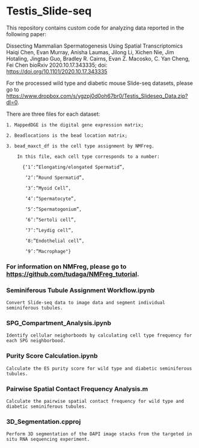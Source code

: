 # Testis_Slide-seq

This repository contains custom code for analyzing data reported in the following paper:
     
   Dissecting Mammalian Spermatogenesis Using Spatial Transcriptomics
     Haiqi Chen, Evan Murray, Anisha Laumas, Jilong Li, Xichen Nie, Jim Hotaling, Jingtao Guo, Bradley R. Cairns, Evan Z. Macosko, C. Yan Cheng, Fei Chen
     bioRxiv 2020.10.17.343335; doi: https://doi.org/10.1101/2020.10.17.343335

For the processed wild type and diabetic mouse Slide-seq datasets, please go to https://www.dropbox.com/s/ygzpj0d0oh67br0/Testis_Slideseq_Data.zip?dl=0.
   
   There are three files for each dataset:
    
    1. MappedDGE is the digital gene expression matrix;
    
    2. Beadlocations is the bead location matrix;
    
    3. bead_maxct_df is the cell type assignment by NMFreg.
        
        In this file, each cell type corresponds to a number:
          
          {‘1’:”Elongating/elongated Spermatid”, 
           
           ‘2’:”Round Spermatid”,
           
           ‘3’:”Myoid Cell”,
           
           ‘4’:”Spermatocyte”, 
           
           ‘5’:”Spermatogonium”,
           
           ‘6’:”Sertoli cell”, 
           
           ‘7’:”Leydig cell”, 
           
           ‘8:”Endothelial cell”, 
           
           ‘9’:”Macrophage"}

### For information on NMFreg, please go to https://github.com/tudaga/NMFreg_tutorial.

### Seminiferous Tubule Assignment Workflow.ipynb 
   
    Convert Slide-seq data to image data and segment individual seminiferous tubules.
   
### SPG_Compartment_Analysis.ipynb

    Identify cellular neighorboods by calculating cell type frequency for each SPG neighborbood.
    
### Purity Score Calculation.ipynb

    Calculate the ES purity score for wild type and diabetic seminiferous tubules. 
    
### Pairwise Spatial Contact Frequency Analysis.m 

    Calculate the pairwise spatial contact frequency for wild type and diabetic seminiferous tubules. 

### 3D_Segmentation.cpproj
    
    Perform 3D segmentation of the DAPI image stacks from the targeted in situ RNA sequencing experiment. 
